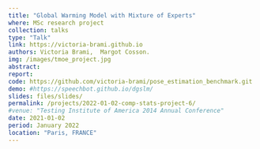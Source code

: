 ```yaml
---
title: "Global Warming Model with Mixture of Experts"
where: MSc research project 
collection: talks
type: "Talk"
link: https://victoria-brami.github.io
authors: Victoria Brami,  Margot Cosson.
img: /images/tmoe_project.jpg
abstract: 
report: 
code: https://github.com/victoria-brami/pose_estimation_benchmark.git
demo: #https://speechbot.github.io/dgslm/
slides: files/slides/
permalink: /projects/2022-01-02-comp-stats-project-6/
#venue: "Testing Institute of America 2014 Annual Conference"
date: 2021-01-02
period: January 2022
location: "Paris, FRANCE"
---
```


